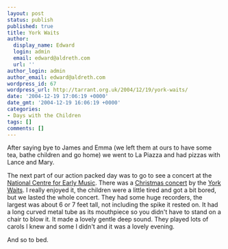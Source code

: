 ```yaml
---
layout: post
status: publish
published: true
title: York Waits
author:
  display_name: Edward
  login: admin
  email: edward@aldreth.com
  url: ''
author_login: admin
author_email: edward@aldreth.com
wordpress_id: 67
wordpress_url: http://tarrant.org.uk/2004/12/19/york-waits/
date: '2004-12-19 17:06:19 +0000'
date_gmt: '2004-12-19 16:06:19 +0000'
categories:
- Days with the Children
tags: []
comments: []
---
```

<p>After saying bye to James and Emma (we left them at ours to have some tea, bathe children and go home) we went to La Piazza and had pizzas with Lance and Mary.</p>
<p>The next part of our action packed day was to go to see a concert at the <a href="http://www.ncem.co.uk">National Centre for Early Music</a>.  There was a <a href="http://www.ncem.co.uk/cgi/events/events.cgi?t=template.htm&amp;a=374">Christmas concert</a> by the <a href="http://www.theyorkwaits.org.uk/">York Waits</a>.  I really enjoyed it, the children were a little tired and got a bit bored, but we lasted the whole concert.  They had some huge recorders, the largest was about 6 or 7 feet tall, not including the spike it rested on.  It had a long curved metal tube as its mouthpiece so you didn't have to stand on a chair to blow it.  It made a lovely gentle deep sound.  They played lots of carols I knew and some I didn't and it was a lovely evening.</p>
<p>And so to bed.</p>
